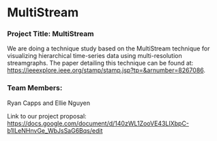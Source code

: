 # MultiStream

### Project Title: MultiStream
We are doing a technique study based on the MultiStream technique for visualizing hierarchical time-series data using multi-resolution streamgraphs. The paper detailing this technique can be found at: https://ieeexplore.ieee.org/stamp/stamp.jsp?tp=&arnumber=8267086.
### Team Members: 
Ryan Capps and Ellie Nguyen

Link to our project proposal: https://docs.google.com/document/d/140zWL1ZooVE43LIXbpC-b1lLeNHnvGe_WbJsSaG6Bqs/edit
